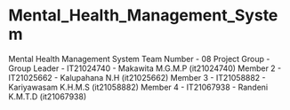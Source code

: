 # Mental_Health_Management_System
Mental Health Management System
Team Number - 08
Project Group - 
Group Leader - IT21024740 - Makawita M.G.M.P (it21024740)
Member 2 - IT21025662 - Kalupahana N.H (it21025662)
Member 3 - IT21058882 - Kariyawasam K.H.M.S (it21058882)
Member 4 - IT21067938 - Randeni K.M.T.D (it21067938)
